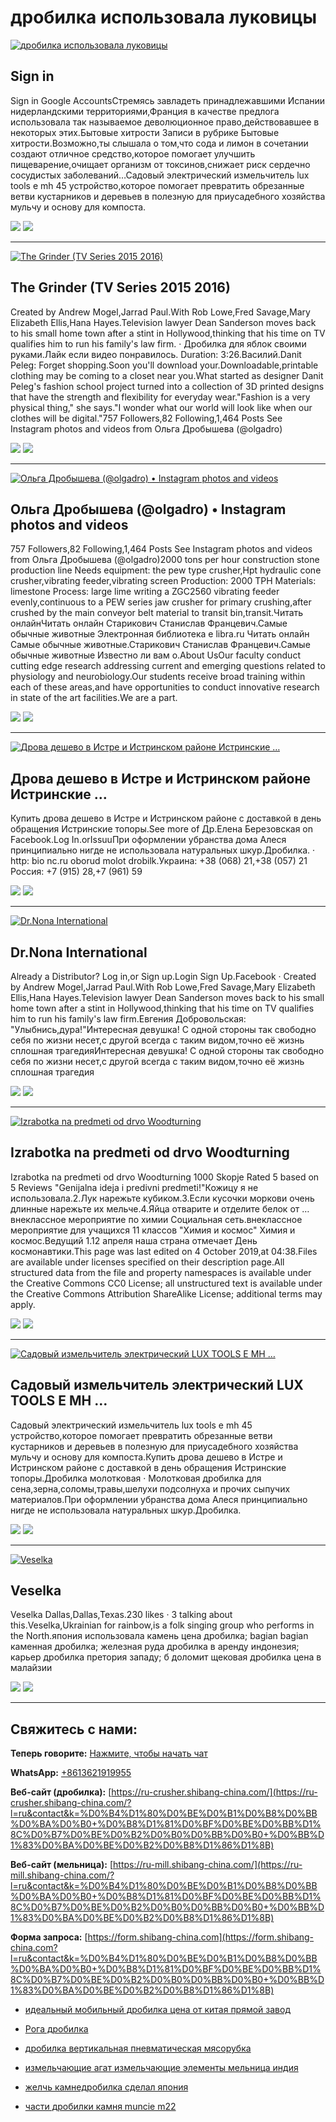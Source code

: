 # дробилка использовала луковицы

<a href="https://swt.shibang-china.com/?l=ru&img&k=%D0%B4%D1%80%D0%BE%D0%B1%D0%B8%D0%BB%D0%BA%D0%B0+%D0%B8%D1%81%D0%BF%D0%BE%D0%BB%D1%8C%D0%B7%D0%BE%D0%B2%D0%B0%D0%BB%D0%B0+%D0%BB%D1%83%D0%BA%D0%BE%D0%B2%D0%B8%D1%86%D1%8B" target="_blank">![дробилка использовала луковицы](http://static.shibang-china.com/all-800x300/1212.jpg)</a>

## Sign in
Sign in Google AccountsСтремясь завладеть принадлежавшими Испании нидерландскими территориями,Франция в качестве предлога использовала так называемое деволюционное право,действовавшее в некоторых этих.Бытовые хитрости Записи в рубрике Бытовые хитрости.Возможно,ты слышала о том,что сода и лимон в сочетании создают отличное средство,которое помогает улучшить пищеварение,очищает организм от токсинов,снижает риск сердечно сосудистых заболеваний…Садовый электрический измельчитель lux tools e mh 45 устройство,которое помогает превратить обрезанные ветви кустарников и деревьев в полезную для приусадебного хозяйства мульчу и основу для компоста.


<a href="https://whatsapp.shibangsoft.com/WhatsApp.php" target="_blank" title="WhatsApp">![](http://static.shibang-china.com/icon/whatsapp.png)</a> <a href="https://swt.shibang-china.com/?l=ru&icon&k=%D0%B4%D1%80%D0%BE%D0%B1%D0%B8%D0%BB%D0%BA%D0%B0+%D0%B8%D1%81%D0%BF%D0%BE%D0%BB%D1%8C%D0%B7%D0%BE%D0%B2%D0%B0%D0%BB%D0%B0+%D0%BB%D1%83%D0%BA%D0%BE%D0%B2%D0%B8%D1%86%D1%8B" target="_blank">![](http://static.shibang-china.com/icon/chat-ru.png)</a>

---

<a href="https://swt.shibang-china.com/?l=ru&img&k=%D0%B4%D1%80%D0%BE%D0%B1%D0%B8%D0%BB%D0%BA%D0%B0+%D0%B8%D1%81%D0%BF%D0%BE%D0%BB%D1%8C%D0%B7%D0%BE%D0%B2%D0%B0%D0%BB%D0%B0+%D0%BB%D1%83%D0%BA%D0%BE%D0%B2%D0%B8%D1%86%D1%8B" target="_blank">![The Grinder (TV Series 2015 2016)](http://static.shibang-china.com/all-800x300/995.jpg)</a>

## The Grinder (TV Series 2015 2016)
Created by Andrew Mogel,Jarrad Paul.With Rob Lowe,Fred Savage,Mary Elizabeth Ellis,Hana Hayes.Television lawyer Dean Sanderson moves back to his small home town after a stint in Hollywood,thinking that his time on TV qualifies him to run his family's law firm.&nbsp;&#0183;&#32;Дробилка для яблок своими руками.Лайк если видео понравилось. Duration: 3:26.Василий.Danit Peleg: Forget shopping.Soon you'll download your.Downloadable,printable clothing may be coming to a closet near you.What started as designer Danit Peleg's fashion school project turned into a collection of 3D printed designs that have the strength and flexibility for everyday wear.&quot;Fashion is a very physical thing,&quot; she says.&quot;I wonder what our world will look like when our clothes will be digital.&quot;757 Followers,82 Following,1,464 Posts See Instagram photos and videos from Ольга Дробышева (@olgadro)


<a href="https://whatsapp.shibangsoft.com/WhatsApp.php" target="_blank" title="WhatsApp">![](http://static.shibang-china.com/icon/whatsapp.png)</a> <a href="https://swt.shibang-china.com/?l=ru&icon&k=%D0%B4%D1%80%D0%BE%D0%B1%D0%B8%D0%BB%D0%BA%D0%B0+%D0%B8%D1%81%D0%BF%D0%BE%D0%BB%D1%8C%D0%B7%D0%BE%D0%B2%D0%B0%D0%BB%D0%B0+%D0%BB%D1%83%D0%BA%D0%BE%D0%B2%D0%B8%D1%86%D1%8B" target="_blank">![](http://static.shibang-china.com/icon/chat-ru.png)</a>

---

<a href="https://swt.shibang-china.com/?l=ru&img&k=%D0%B4%D1%80%D0%BE%D0%B1%D0%B8%D0%BB%D0%BA%D0%B0+%D0%B8%D1%81%D0%BF%D0%BE%D0%BB%D1%8C%D0%B7%D0%BE%D0%B2%D0%B0%D0%BB%D0%B0+%D0%BB%D1%83%D0%BA%D0%BE%D0%B2%D0%B8%D1%86%D1%8B" target="_blank">![Ольга Дробышева (@olgadro) • Instagram photos and videos](http://static.shibang-china.com/all-800x300/1123.jpg)</a>

## Ольга Дробышева (@olgadro) • Instagram photos and videos
757 Followers,82 Following,1,464 Posts See Instagram photos and videos from Ольга Дробышева (@olgadro)2000 tons per hour construction stone production line Needs equipment: the pew type crusher,Hpt hydraulic cone crusher,vibrating feeder,vibrating screen Production: 2000 TPH Materials: limestone Process: large lime writing a ZGC2560 vibrating feeder evenly,continuous to a PEW series jaw crusher for primary crushing,after crushed by the main conveyor belt material to transit bin,transit.Читать онлайнЧитать онлайн Старикович Станислав Францевич.Самые обычные животные Электронная библиотека e libra.ru Читать онлайн Самые обычные животные.Старикович Станислав Францевич.Самые обычные животные Известно ли вам о.About UsOur faculty conduct cutting edge research addressing current and emerging questions related to physiology and neurobiology.Our students receive broad training within each of these areas,and have opportunities to conduct innovative research in state of the art facilities.We are a part.


<a href="https://whatsapp.shibangsoft.com/WhatsApp.php" target="_blank" title="WhatsApp">![](http://static.shibang-china.com/icon/whatsapp.png)</a> <a href="https://swt.shibang-china.com/?l=ru&icon&k=%D0%B4%D1%80%D0%BE%D0%B1%D0%B8%D0%BB%D0%BA%D0%B0+%D0%B8%D1%81%D0%BF%D0%BE%D0%BB%D1%8C%D0%B7%D0%BE%D0%B2%D0%B0%D0%BB%D0%B0+%D0%BB%D1%83%D0%BA%D0%BE%D0%B2%D0%B8%D1%86%D1%8B" target="_blank">![](http://static.shibang-china.com/icon/chat-ru.png)</a>

---

<a href="https://swt.shibang-china.com/?l=ru&img&k=%D0%B4%D1%80%D0%BE%D0%B1%D0%B8%D0%BB%D0%BA%D0%B0+%D0%B8%D1%81%D0%BF%D0%BE%D0%BB%D1%8C%D0%B7%D0%BE%D0%B2%D0%B0%D0%BB%D0%B0+%D0%BB%D1%83%D0%BA%D0%BE%D0%B2%D0%B8%D1%86%D1%8B" target="_blank">![Дрова дешево в Истре и Истринском районе Истринские …](http://static.shibang-china.com/all-800x300/1262.jpg)</a>

## Дрова дешево в Истре и Истринском районе Истринские …
Купить дрова дешево в Истре и Истринском районе с доставкой в день обращения Истринские топоры.See more of Др.Елена Березовская on Facebook.Log In.orIssuuПри оформлении убранства дома Алеся принципиально нигде не использовала натуральных шкур.Дробилка.&nbsp;&#0183;&#32;http: bio nc.ru oborud molot drobilk.Украина: +38 (068) 21,+38 (057) 21 Россия: +7 (915) 28,+7 (961) 59


<a href="https://whatsapp.shibangsoft.com/WhatsApp.php" target="_blank" title="WhatsApp">![](http://static.shibang-china.com/icon/whatsapp.png)</a> <a href="https://swt.shibang-china.com/?l=ru&icon&k=%D0%B4%D1%80%D0%BE%D0%B1%D0%B8%D0%BB%D0%BA%D0%B0+%D0%B8%D1%81%D0%BF%D0%BE%D0%BB%D1%8C%D0%B7%D0%BE%D0%B2%D0%B0%D0%BB%D0%B0+%D0%BB%D1%83%D0%BA%D0%BE%D0%B2%D0%B8%D1%86%D1%8B" target="_blank">![](http://static.shibang-china.com/icon/chat-ru.png)</a>

---

<a href="https://swt.shibang-china.com/?l=ru&img&k=%D0%B4%D1%80%D0%BE%D0%B1%D0%B8%D0%BB%D0%BA%D0%B0+%D0%B8%D1%81%D0%BF%D0%BE%D0%BB%D1%8C%D0%B7%D0%BE%D0%B2%D0%B0%D0%BB%D0%B0+%D0%BB%D1%83%D0%BA%D0%BE%D0%B2%D0%B8%D1%86%D1%8B" target="_blank">![Dr.Nona International](http://static.shibang-china.com/all-800x300/270.jpg)</a>

## Dr.Nona International
Already a Distributor? Log in,or Sign up.Login Sign Up.Facebook&nbsp;&#0183;&#32;Created by Andrew Mogel,Jarrad Paul.With Rob Lowe,Fred Savage,Mary Elizabeth Ellis,Hana Hayes.Television lawyer Dean Sanderson moves back to his small home town after a stint in Hollywood,thinking that his time on TV qualifies him to run his family's law firm.Евгения Добровольская: &quot;Улыбнись,дура!&quot;Интересная девушка! С одной стороны так свободно себя по жизни несет,с другой всегда с таким видом,точно её жизнь сплошная трагедияИнтересная девушка! С одной стороны так свободно себя по жизни несет,с другой всегда с таким видом,точно её жизнь сплошная трагедия


<a href="https://whatsapp.shibangsoft.com/WhatsApp.php" target="_blank" title="WhatsApp">![](http://static.shibang-china.com/icon/whatsapp.png)</a> <a href="https://swt.shibang-china.com/?l=ru&icon&k=%D0%B4%D1%80%D0%BE%D0%B1%D0%B8%D0%BB%D0%BA%D0%B0+%D0%B8%D1%81%D0%BF%D0%BE%D0%BB%D1%8C%D0%B7%D0%BE%D0%B2%D0%B0%D0%BB%D0%B0+%D0%BB%D1%83%D0%BA%D0%BE%D0%B2%D0%B8%D1%86%D1%8B" target="_blank">![](http://static.shibang-china.com/icon/chat-ru.png)</a>

---

<a href="https://swt.shibang-china.com/?l=ru&img&k=%D0%B4%D1%80%D0%BE%D0%B1%D0%B8%D0%BB%D0%BA%D0%B0+%D0%B8%D1%81%D0%BF%D0%BE%D0%BB%D1%8C%D0%B7%D0%BE%D0%B2%D0%B0%D0%BB%D0%B0+%D0%BB%D1%83%D0%BA%D0%BE%D0%B2%D0%B8%D1%86%D1%8B" target="_blank">![Izrabotka na predmeti od drvo Woodturning](http://static.shibang-china.com/all-800x300/805.jpg)</a>

## Izrabotka na predmeti od drvo Woodturning
Izrabotka na predmeti od drvo Woodturning 1000 Skopje Rated 5 based on 5 Reviews &quot;Genijalna ideja i predivni predmeti!&quot;Кожицу я не использовала.2.Лук нарежьте кубиком.3.Если кусочки моркови очень длинные нарежьте их мельче.4.Яйца отварите и отделите белок от …внеклассное мероприятие по химии Социальная сеть.внеклассное мероприятие для учащихся 11 классов &quot;Химия и космос&quot; Химия и космос.Ведущий 1.12 апреля наша страна отмечает День космонавтики.This page was last edited on 4 October 2019,at 04:38.Files are available under licenses specified on their description page.All structured data from the file and property namespaces is available under the Creative Commons CC0 License; all unstructured text is available under the Creative Commons Attribution ShareAlike License; additional terms may apply.


<a href="https://whatsapp.shibangsoft.com/WhatsApp.php" target="_blank" title="WhatsApp">![](http://static.shibang-china.com/icon/whatsapp.png)</a> <a href="https://swt.shibang-china.com/?l=ru&icon&k=%D0%B4%D1%80%D0%BE%D0%B1%D0%B8%D0%BB%D0%BA%D0%B0+%D0%B8%D1%81%D0%BF%D0%BE%D0%BB%D1%8C%D0%B7%D0%BE%D0%B2%D0%B0%D0%BB%D0%B0+%D0%BB%D1%83%D0%BA%D0%BE%D0%B2%D0%B8%D1%86%D1%8B" target="_blank">![](http://static.shibang-china.com/icon/chat-ru.png)</a>

---

<a href="https://swt.shibang-china.com/?l=ru&img&k=%D0%B4%D1%80%D0%BE%D0%B1%D0%B8%D0%BB%D0%BA%D0%B0+%D0%B8%D1%81%D0%BF%D0%BE%D0%BB%D1%8C%D0%B7%D0%BE%D0%B2%D0%B0%D0%BB%D0%B0+%D0%BB%D1%83%D0%BA%D0%BE%D0%B2%D0%B8%D1%86%D1%8B" target="_blank">![Садовый измельчитель электрический LUX TOOLS E MH …](http://static.shibang-china.com/all-800x300/1123.jpg)</a>

## Садовый измельчитель электрический LUX TOOLS E MH …
Садовый электрический измельчитель lux tools e mh 45 устройство,которое помогает превратить обрезанные ветви кустарников и деревьев в полезную для приусадебного хозяйства мульчу и основу для компоста.Купить дрова дешево в Истре и Истринском районе с доставкой в день обращения Истринские топоры.Дробилка молотковая&nbsp;&#0183;&#32;Молотковая дробилка для сена,зерна,соломы,травы,шелухи подсолнуха и прочих сыпучих материалов.При оформлении убранства дома Алеся принципиально нигде не использовала натуральных шкур.Дробилка.


<a href="https://whatsapp.shibangsoft.com/WhatsApp.php" target="_blank" title="WhatsApp">![](http://static.shibang-china.com/icon/whatsapp.png)</a> <a href="https://swt.shibang-china.com/?l=ru&icon&k=%D0%B4%D1%80%D0%BE%D0%B1%D0%B8%D0%BB%D0%BA%D0%B0+%D0%B8%D1%81%D0%BF%D0%BE%D0%BB%D1%8C%D0%B7%D0%BE%D0%B2%D0%B0%D0%BB%D0%B0+%D0%BB%D1%83%D0%BA%D0%BE%D0%B2%D0%B8%D1%86%D1%8B" target="_blank">![](http://static.shibang-china.com/icon/chat-ru.png)</a>

---

<a href="https://swt.shibang-china.com/?l=ru&img&k=%D0%B4%D1%80%D0%BE%D0%B1%D0%B8%D0%BB%D0%BA%D0%B0+%D0%B8%D1%81%D0%BF%D0%BE%D0%BB%D1%8C%D0%B7%D0%BE%D0%B2%D0%B0%D0%BB%D0%B0+%D0%BB%D1%83%D0%BA%D0%BE%D0%B2%D0%B8%D1%86%D1%8B" target="_blank">![Veselka](http://static.shibang-china.com/all-800x300/1127.jpg)</a>

## Veselka
Veselka Dallas,Dallas,Texas.230 likes &#183; 3 talking about this.Veselka,Ukrainian for rainbow,is a folk singing group who performs in the North.япония использовала камень цена дробилка; bagian bagian каменная дробилка; железная руда дробилка в аренду индонезия; карьер дробилка претория западу; б доломит щековая дробилка цена в малайзии

<a href="https://whatsapp.shibangsoft.com/WhatsApp.php" target="_blank" title="WhatsApp">![](http://static.shibang-china.com/icon/whatsapp.png)</a> <a href="https://swt.shibang-china.com/?l=ru&icon&k=%D0%B4%D1%80%D0%BE%D0%B1%D0%B8%D0%BB%D0%BA%D0%B0+%D0%B8%D1%81%D0%BF%D0%BE%D0%BB%D1%8C%D0%B7%D0%BE%D0%B2%D0%B0%D0%BB%D0%B0+%D0%BB%D1%83%D0%BA%D0%BE%D0%B2%D0%B8%D1%86%D1%8B" target="_blank">![](http://static.shibang-china.com/icon/chat-ru.png)</a>

---
## Свяжитесь с нами:

**Теперь говорите:** [Нажмите, чтобы начать чат](https://swt.shibang-china.com?l=ru&contact&k=%D0%B4%D1%80%D0%BE%D0%B1%D0%B8%D0%BB%D0%BA%D0%B0+%D0%B8%D1%81%D0%BF%D0%BE%D0%BB%D1%8C%D0%B7%D0%BE%D0%B2%D0%B0%D0%BB%D0%B0+%D0%BB%D1%83%D0%BA%D0%BE%D0%B2%D0%B8%D1%86%D1%8B)

**WhatsApp:**  [+8613621919955](https://whatsapp.shibangsoft.com/WhatsApp.php)

**Веб-сайт (дробилка):** [https://ru-crusher.shibang-china.com/](https://ru-crusher.shibang-china.com/?l=ru&contact&k=%D0%B4%D1%80%D0%BE%D0%B1%D0%B8%D0%BB%D0%BA%D0%B0+%D0%B8%D1%81%D0%BF%D0%BE%D0%BB%D1%8C%D0%B7%D0%BE%D0%B2%D0%B0%D0%BB%D0%B0+%D0%BB%D1%83%D0%BA%D0%BE%D0%B2%D0%B8%D1%86%D1%8B)

**Веб-сайт (мельница):** [https://ru-mill.shibang-china.com/](https://ru-mill.shibang-china.com/?l=ru&contact&k=%D0%B4%D1%80%D0%BE%D0%B1%D0%B8%D0%BB%D0%BA%D0%B0+%D0%B8%D1%81%D0%BF%D0%BE%D0%BB%D1%8C%D0%B7%D0%BE%D0%B2%D0%B0%D0%BB%D0%B0+%D0%BB%D1%83%D0%BA%D0%BE%D0%B2%D0%B8%D1%86%D1%8B)

**Форма запроса:** [https://form.shibang-china.com](https://form.shibang-china.com?l=ru&contact&k=%D0%B4%D1%80%D0%BE%D0%B1%D0%B8%D0%BB%D0%BA%D0%B0+%D0%B8%D1%81%D0%BF%D0%BE%D0%BB%D1%8C%D0%B7%D0%BE%D0%B2%D0%B0%D0%BB%D0%B0+%D0%BB%D1%83%D0%BA%D0%BE%D0%B2%D0%B8%D1%86%D1%8B)

* [идеальный мобильный дробилка цена от китая прямой завод](../132/%D0%B8%D0%B4%D0%B5%D0%B0%D0%BB%D1%8C%D0%BD%D1%8B%D0%B9%20%D0%BC%D0%BE%D0%B1%D0%B8%D0%BB%D1%8C%D0%BD%D1%8B%D0%B9%20%D0%B4%D1%80%D0%BE%D0%B1%D0%B8%D0%BB%D0%BA%D0%B0%20%D1%86%D0%B5%D0%BD%D0%B0%20%D0%BE%D1%82%20%D0%BA%D0%B8%D1%82%D0%B0%D1%8F%20%D0%BF%D1%80%D1%8F%D0%BC%D0%BE%D0%B9%20%D0%B7%D0%B0%D0%B2%D0%BE%D0%B4.md)

* [Рога дробилка](../134/%D0%A0%D0%BE%D0%B3%D0%B0%20%D0%B4%D1%80%D0%BE%D0%B1%D0%B8%D0%BB%D0%BA%D0%B0.md)

* [дробилка вертикальная пневматическая мясорубка](../131/%D0%B4%D1%80%D0%BE%D0%B1%D0%B8%D0%BB%D0%BA%D0%B0%20%D0%B2%D0%B5%D1%80%D1%82%D0%B8%D0%BA%D0%B0%D0%BB%D1%8C%D0%BD%D0%B0%D1%8F%20%D0%BF%D0%BD%D0%B5%D0%B2%D0%BC%D0%B0%D1%82%D0%B8%D1%87%D0%B5%D1%81%D0%BA%D0%B0%D1%8F%20%D0%BC%D1%8F%D1%81%D0%BE%D1%80%D1%83%D0%B1%D0%BA%D0%B0.md)

* [измельчающие агат измельчающие элементы мельница индия](../135/%D0%B8%D0%B7%D0%BC%D0%B5%D0%BB%D1%8C%D1%87%D0%B0%D1%8E%D1%89%D0%B8%D0%B5%20%D0%B0%D0%B3%D0%B0%D1%82%20%D0%B8%D0%B7%D0%BC%D0%B5%D0%BB%D1%8C%D1%87%D0%B0%D1%8E%D1%89%D0%B8%D0%B5%20%D1%8D%D0%BB%D0%B5%D0%BC%D0%B5%D0%BD%D1%82%D1%8B%20%D0%BC%D0%B5%D0%BB%D1%8C%D0%BD%D0%B8%D1%86%D0%B0%20%D0%B8%D0%BD%D0%B4%D0%B8%D1%8F.md)

* [желчь камнедробилка сделал япония](../131/%D0%B6%D0%B5%D0%BB%D1%87%D1%8C%20%D0%BA%D0%B0%D0%BC%D0%BD%D0%B5%D0%B4%D1%80%D0%BE%D0%B1%D0%B8%D0%BB%D0%BA%D0%B0%20%D1%81%D0%B4%D0%B5%D0%BB%D0%B0%D0%BB%20%D1%8F%D0%BF%D0%BE%D0%BD%D0%B8%D1%8F.md)

* [части дробилки камня muncie m22](../131/%D1%87%D0%B0%D1%81%D1%82%D0%B8%20%D0%B4%D1%80%D0%BE%D0%B1%D0%B8%D0%BB%D0%BA%D0%B8%20%D0%BA%D0%B0%D0%BC%D0%BD%D1%8F%20muncie%20m22.md)